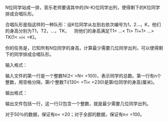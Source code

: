 N位同学站成一排，音乐老师要请其中的(N-K)位同学出列，使得剩下的K位同学排成合唱队形。

合唱队形是指这样的一种队形：设K位同学从左到右依次编号为1，2…，K，他们的身高分别为T1，T2，…，TK，    则他们的身高满足T1< ...< Ti> Ti+1> …> TK(1< =i< =K)。

你的任务是，已知所有N位同学的身高，计算最少需要几位同学出列，可以使得剩下的同学排成合唱队形。

输入格式：

输入文件的第一行是一个整数N(2< =N< =100)，表示同学的总数。第一行有n个整数，用空格分隔，第i个整数Ti(130< =Ti< =230)是第i位同学的身高(厘米)。

输出格式：        

输出文件包括一行，这一行只包含一个整数，就是最少需要几位同学出列。

对于50％的数据，保证有n< =20；对于全部的数据，保证有n< =100。
